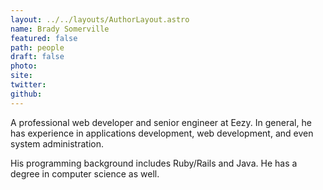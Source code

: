 ```yaml
---
layout: ../../layouts/AuthorLayout.astro
name: Brady Somerville
featured: false
path: people
draft: false
photo: 
site: 
twitter: 
github: 
---
```


A professional web developer and senior engineer at Eezy.  In general, he has experience in applications development, web development, and even system administration. 

His programming background includes Ruby/Rails and Java. He has a degree in computer science as well. 